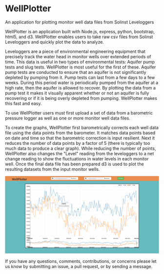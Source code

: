 # WellPlotter
An application for plotting monitor well data files from Solinst Leveloggers

WellPlotter is an application built with Node.js, express, python, bootstrap, html5, and d3. WellPlotter enables users to take raw csv files from Solinst Leveloggers and quickly plot the data to analyze.

Leveloggers are a piece of environmental engineering equipment that precisely track the water head in monitor wells over extended periods of time. This data is useful in two types of environmental tests: Aquifer pump tests and slug tests. WellPlotter is most useful for the first of these. Aquifer pump tests are conducted to ensure that an aquifer is not significantly depleted by pumping from it. Pump tests can last from a few days to a few weeks. During this period water is periodically pumped from the aquifer at a high rate, then the aquifer is allowed to recover. By plotting the data from a pump test it makes it visually apparent whether or not an aquifer is fully recovering or if it is being overly depleted from pumping. WellPlotter makes this fast and easy.

To use WellPlotter users must first upload a set of data from a barometric pressure logger as well as one or more monitor well data files.

To create the graphs, WellPlotter first barometrically corrects each well data file using the data points from the barometer. It matches data points based on date and time so that the barometric correction is input resilient. Next it reduces the number of data points by a factor of 5 (there is typically too much data to produce a clear graph). While reducing the number of points, WellPlotter also changes the "Level" reading from the leveloggers to a net change reading to show the fluctuations in water levels in each monitor well. Once the final data file has been prepared d3 is used to plot the resulting datasets from the input monitor wells. 

![Example](images/wellplot.png)

If you have any questions, comments, contributions, or concerns please let us know by submitting an issue, a pull request, or by sending a message.
